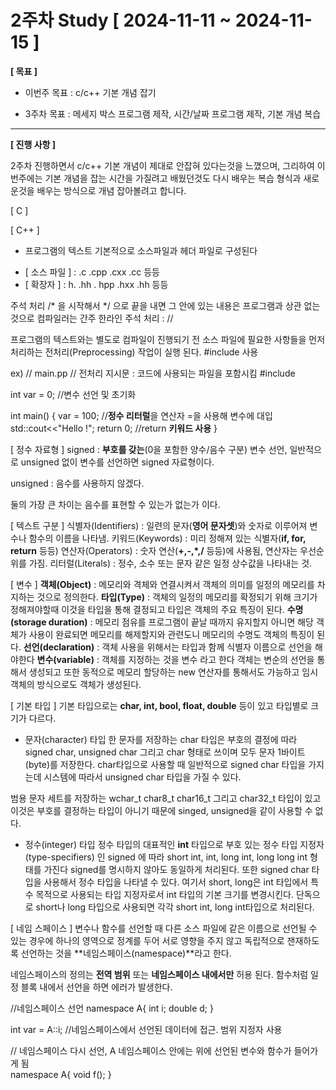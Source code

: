 # 2주차 Study [ 2024-11-11 ~ 2024-11-15 ]

**[ 목표 ]**
- 이번주 목표 : c/c++ 기본 개념 잡기

- 3주차 목표 : 메세지 박스 프로그램 제작, 시간/날짜 프로그램 제작, 기본 개념 복습

-----

**[ 진행 사항 ]**

2주차 진행하면서 c/c++ 기본 개념이 제대로 안잡혀 있다는것을 느꼈으며, 그리하여 이번주에는 기본 개념을 잡는 시간을 가질려고 배웠던것도 다시 배우는 복습 형식과 새로운것을 배우는 방식으로 개념 잡아볼려고 합니다.

[ C ]


[ C++ ]

* 프로그램의 텍스트 기본적으로 소스파일과 헤더 파일로 구성된다
- [ 소스 파일 ] : .c .cpp .cxx .cc 등등
- [ 확장자 ] : h. .hh . hpp .hxx .hh 등등

주석 처리
/* 을 시작해서 */ 으로 끝을 내면 그 안에 있는 내용은 프로그램과 상관 없는것으로 컴파일러는 간주
한라인 주석 처리 : //

프로그램의 텍스트와는 별도로 컴파일이 진행되기 전 소스 파일에 필요한 사항들을 먼저 처리하는 전처리(Preprocessing) 작업이 실행 된다. #include 사용

ex)
// main.pp
// 전처리 지시문 : 코드에 사용되는 파일을 포함시킴
#include <iostream>

int var = 0; //변수 선언 및 초기화

int main()
{
  var = 100; //**정수 리터럴**을 연산자 =을 사용해 변수에 대입
  std::cout<<"Hello !";
  return 0; //return **키워드 사용**
}

[ 정수 자료형 ]
signed : **부호를 갖는**(0을 포함한 양수/음수 구분) 변수 선언, 일반적으로 unsigned 없이 변수를 선언하면 signed 자료형이다.

unsigned : 음수를 사용하지 않겠다.

둘의 가장 큰 차이는 음수를 표현할 수 있는가 없는가 이다. 

[ 텍스트 구분 ]
식별자(Identifiers) : 일련의 문자(**영어 문자셋**)와 숫자로 이루어져 변수나 함수의 이름을 나타냄.
키워드(Keywords) : 미리 정해져 있는 식별자(**if, for, return** 등등)
연산자(Operators) : 숫자 연산(**+,-,*,/** 등등)에 사용됨, 연산자는 우선순위를 가짐.
리터럴(Literals) : 정수, 소수 또는 문자 같은 일정 상수값을 나타내는 것.

[ 변수 ]
**객체(Object)** : 메모리와 격체와 연결시켜서 객체의 의미를 일정의 메모리를 차지하는 것으로 정의한다.
**타입(Type)** : 객체의 일정의 메모리를 확정되기 위해 크기가 정해져야할때 이것을 타입을 통해 결정되고 타입은 객체의 주요 특징이 된다.
**수명(storage duration)** : 메모리 점유를 프로그램이 끝날 때까지 유지할지 아니면 해당 객체가 사용이 완료되면 메모리를 해제할지와 관련도니 메모리의 수명도 객체의 특징이 된다.
**선언(declaration)** : 객체 사용을 위해서는 타입과 함께 식별자 이름으로 선언을 해야한다
**변수(variable)** : 객체를 지정하는 것을 변수 라고 한다 객체는 변순의 선언을 통해서 생성되고 또한 동적으로 메모리 할당하는 new 연산자를 통해서도 가능하고 임시 객체의 방식으로도 객체가 생성된다.

[ 기본 타입 ]
기본 타입으로는 **char, int, bool, float, double** 등이 있고 타입별로 크기가 다르다.

* 문자(character) 타입
한 문자를 저장하는 char 타입은 부호의 결정에 따라 signed char, unsigned char 그리고 char 형태로 쓰이며 모두 문자 1바이트(byte)를 저장한다. char타입으로 사용할 때 일반적으로 signed char 타입을 가지는데 시스템에 따라서 unsigned char 타입을 가질 수 있다.

범용 문자 세트를 저장하는 wchar_t char8_t char16_t 그리고 char32_t 타입이 있고 이것은 부호를 결정하는 타입이 아니기 때문에 singed, unsigned을 같이 사용할 수 없다.

* 정수(integer) 타입
정수 타입의 대표적인 **int** 타입으로 부호 있는 정수 타입 지정자(type-specifiers) 인 signed 에 따라 short int, int, long int, long long int 형태를 가진다 signed를 명시하지 않아도 동일하게 처리된다. 또한 signed char 타입을 사용해서 정수 타입을 나타낼 수 있다. 여기서 short, long은 int 타입에서 특수 목적으로 사용되는 타입 지정자로서 int 타입의 기본 크기를 변경시킨다. 단독으로 short나 long 타입으로 사용되면 각각 short int, long int타입으로 처리된다.

[ 네임 스페이스 ]
변수나 함수를 선언할 때 다른 소스 파일에 같은 이름으로 선언될 수 있는 경우에 하나의 영역으로 정계를 두어 서로 영향을 주지 않고 독립적으로 잰재하도록 선언하는 것을 **네임스페이스(namespace)**라고 한다.

네임스페이스의 정의는 **전역 범위** 또는 **네임스페이스 내에서만** 허용 된다. 함수처럼 일정 블록 내에서 선언을 하면 에러가 발생한다.

//네임스페이스 선언
namespace A{
  int i;
  double d;
}

int var = A::i; //네임스페이스에서 선언된 데이터에 접근. 범위 지정자 사용

// 네임스페이스 다시 선언, A 네임스페이스 안에는 위에 선언된 변수와 함수가 들어가게 됨<br>
namespace A{
  void f();
}

